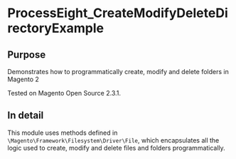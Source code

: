 # ProcessEight_CreateModifyDeleteDirectoryExample

## Purpose
Demonstrates how to programmatically create, modify and delete folders in Magento 2

Tested on Magento Open Source 2.3.1.

## In detail

This module uses methods defined in `\Magento\Framework\Filesystem\Driver\File`, which encapsulates all the logic used to create, modify and delete files and folders programmatically.

